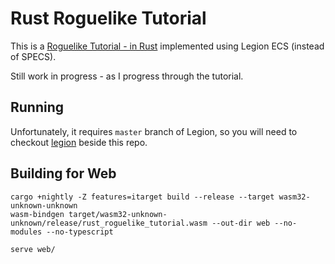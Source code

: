 # Rust Roguelike Tutorial

This is a [Roguelike Tutorial - in Rust](https://github.com/thebracket/rustrogueliketutorial) implemented using Legion ECS (instead of SPECS).

Still work in progress - as I progress through the tutorial.

## Running

Unfortunately, it requires `master` branch of Legion, so you will need to checkout [legion](https://github.com/TomGillen/legion) beside this repo.

## Building for Web

    cargo +nightly -Z features=itarget build --release --target wasm32-unknown-unknown
    wasm-bindgen target/wasm32-unknown-unknown/release/rust_roguelike_tutorial.wasm --out-dir web --no-modules --no-typescript

    serve web/
